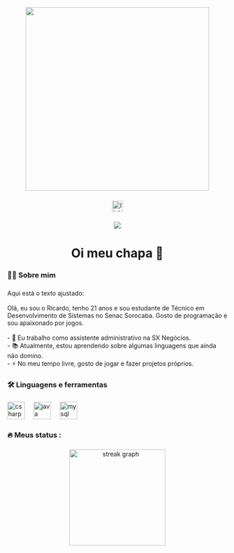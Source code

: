 <div align="center">
  <img height="420" src="https://i.imgur.com/pBJAviC.jpeg"  />
</div>

###

<div align="center">
  <a href="https://br.linkedin.com/in/ricardo-siqueira-de-moraes-b93ba0266?trk=people-guest_people_search-card" target="_blank">
    <img src="https://img.shields.io/static/v1?message=LinkedIn&logo=linkedin&label=&color=0077B5&logoColor=white&labelColor=&style=for-the-badge" height="25" alt="linkedin logo"  />
  </a>
</div>

###

<div align="center">
  <img src="https://visitor-badge.laobi.icu/badge?page_id=MrShaclone.MrShaclone&"  />
</div>

###

<h1 align="center">Oi meu chapa 👋</h1>

###

<h3 align="left">👩‍💻  Sobre mim</h3>

###

<p align="left">Aqui está o texto ajustado:<br><br>Olá, eu sou o Ricardo, tenho 21 anos e sou estudante de Técnico em Desenvolvimento de Sistemas no Senac Sorocaba. Gosto de programação e sou apaixonado por jogos.<br><br>- 🔭 Eu trabalho como assistente administrativo na SX Negócios.<br>- 📚 Atualmente, estou aprendendo sobre algumas linguagens que ainda não domino.<br>- ⚡ No meu tempo livre, gosto de jogar e fazer projetos próprios.</p>

###

<h3 align="left">🛠 Linguagens e ferramentas</h3>

###

<div align="left">
  <img src="https://cdn.jsdelivr.net/gh/devicons/devicon/icons/csharp/csharp-original.svg" height="40" alt="csharp logo"  />
  <img width="12" />
  <img src="https://cdn.jsdelivr.net/gh/devicons/devicon/icons/java/java-original.svg" height="40" alt="java logo"  />
  <img width="12" />
  <img src="https://cdn.jsdelivr.net/gh/devicons/devicon/icons/mysql/mysql-original.svg" height="40" alt="mysql logo"  />
</div>

###

<h3 align="left">🔥   Meus status :</h3>

###

<div align="center">
  <img src="https://streak-stats.demolab.com?user=MrShaclone&locale=pt-br&mode=daily&theme=dark&hide_border=false&border_radius=5&order=3" height="220" alt="streak graph"  />
</div>

###
